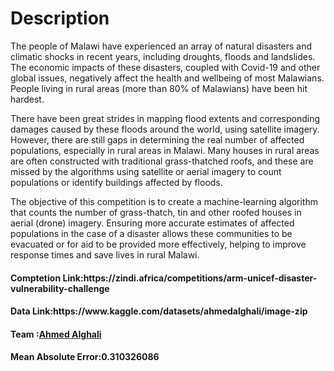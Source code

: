 <h1><b></b>Description</h1>
<p>The people of Malawi have experienced an array of natural disasters and climatic shocks in recent years, including droughts, floods and landslides. The economic impacts of these disasters, coupled with Covid-19 and other global issues, negatively affect the health and wellbeing of most Malawians. People living in rural areas (more than 80% of Malawians) have been hit hardest.

There have been great strides in mapping flood extents and corresponding damages caused by these floods around the world, using satellite imagery. However, there are still gaps in determining the real number of affected populations, especially in rural areas in Malawi. Many houses in rural areas are often constructed with traditional grass-thatched roofs, and these are missed by the algorithms using satellite or aerial imagery to count populations or identify buildings affected by floods.

The objective of this competition is to create a machine-learning algorithm that counts the number of grass-thatch, tin and other roofed houses in aerial (drone) imagery. Ensuring more accurate estimates of affected populations in the case of a disaster allows these communities to be evacuated or for aid to be provided more effectively, helping to improve response times and save lives in rural Malawi.</p>

<h4><b>Comptetion Link:https://zindi.africa/competitions/arm-unicef-disaster-vulnerability-challenge</b></h4>
<h4><b>Data Link:https://www.kaggle.com/datasets/ahmedalghali/image-zip</b></h4>
<h4><b> Team :<a href https://github.com/A7med7x7>Ahmed Alghali</a></b></h4>
<h4><b> Mean Absolute Error:0.310326086</b></h4>




